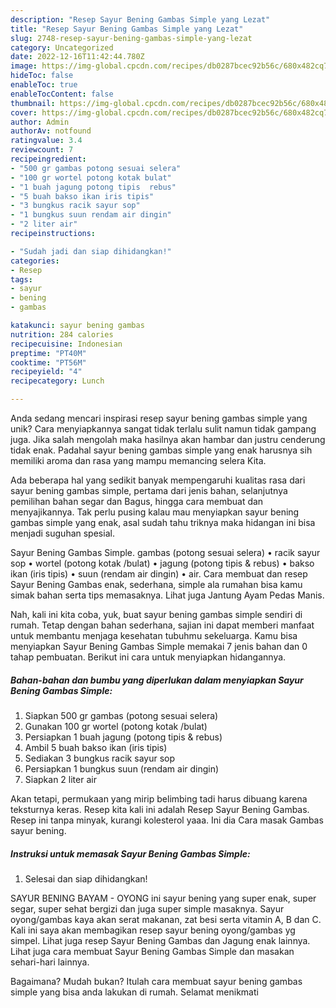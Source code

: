 ```yaml
---
description: "Resep Sayur Bening Gambas Simple yang Lezat"
title: "Resep Sayur Bening Gambas Simple yang Lezat"
slug: 2748-resep-sayur-bening-gambas-simple-yang-lezat
category: Uncategorized
date: 2022-12-16T11:42:44.780Z
image: https://img-global.cpcdn.com/recipes/db0287bcec92b56c/680x482cq70/sayur-bening-gambas-simple-foto-resep-utama.jpg
hideToc: false
enableToc: true
enableTocContent: false
thumbnail: https://img-global.cpcdn.com/recipes/db0287bcec92b56c/680x482cq70/sayur-bening-gambas-simple-foto-resep-utama.jpg
cover: https://img-global.cpcdn.com/recipes/db0287bcec92b56c/680x482cq70/sayur-bening-gambas-simple-foto-resep-utama.jpg
author: Admin
authorAv: notfound
ratingvalue: 3.4
reviewcount: 7
recipeingredient:
- "500 gr gambas potong sesuai selera"
- "100 gr wortel potong kotak bulat"
- "1 buah jagung potong tipis  rebus"
- "5 buah bakso ikan iris tipis"
- "3 bungkus racik sayur sop"
- "1 bungkus suun rendam air dingin"
- "2 liter air"
recipeinstructions:

- "Sudah jadi dan siap dihidangkan!"
categories:
- Resep
tags:
- sayur
- bening
- gambas

katakunci: sayur bening gambas 
nutrition: 284 calories
recipecuisine: Indonesian
preptime: "PT40M"
cooktime: "PT56M"
recipeyield: "4"
recipecategory: Lunch

---
```





Anda sedang mencari inspirasi resep sayur bening gambas simple yang unik? Cara menyiapkannya sangat tidak terlalu sulit namun tidak gampang juga. Jika salah mengolah maka hasilnya akan hambar dan justru cenderung tidak enak. Padahal sayur bening gambas simple yang enak harusnya sih memiliki aroma dan rasa yang mampu memancing selera Kita.





Ada beberapa hal yang sedikit banyak mempengaruhi kualitas rasa dari sayur bening gambas simple, pertama dari jenis bahan, selanjutnya pemilihan bahan segar dan Bagus, hingga cara membuat dan menyajikannya. Tak perlu pusing kalau mau menyiapkan sayur bening gambas simple yang enak,      asal sudah tahu triknya maka hidangan ini bisa menjadi suguhan spesial.














Sayur Bening Gambas Simple. gambas (potong sesuai selera) • racik sayur sop • wortel (potong kotak /bulat) • jagung (potong tipis &amp; rebus) • bakso ikan (iris tipis) • suun (rendam air dingin) • air. Cara membuat dan resep Sayur Bening Gambas enak, sederhana, simple ala rumahan bisa kamu simak bahan serta tips memasaknya. Lihat juga Jantung Ayam Pedas Manis.






Nah, kali ini kita coba, yuk, buat sayur bening gambas simple sendiri di rumah. Tetap dengan bahan sederhana, sajian ini dapat memberi manfaat untuk membantu menjaga kesehatan tubuhmu sekeluarga. Kamu bisa menyiapkan Sayur Bening Gambas Simple memakai 7 jenis bahan dan 0 tahap pembuatan. Berikut ini cara untuk menyiapkan hidangannya.

<!--inarticleads1-->

##### Bahan-bahan dan bumbu yang diperlukan dalam menyiapkan Sayur Bening Gambas Simple:

1. Siapkan 500 gr gambas (potong sesuai selera)
1. Gunakan 100 gr wortel (potong kotak /bulat)
1. Persiapkan 1 buah jagung (potong tipis &amp; rebus)
1. Ambil 5 buah bakso ikan (iris tipis)
1. Sediakan 3 bungkus racik sayur sop
1. Persiapkan 1 bungkus suun (rendam air dingin)
1. Siapkan 2 liter air


Akan tetapi, permukaan yang mirip belimbing tadi harus dibuang karena teksturnya keras. Resep kita kali ini adalah Resep Sayur Bening Gambas. Resep ini tanpa minyak, kurangi kolesterol yaaa. Ini dia Cara masak Gambas sayur bening. 

<!--inarticleads2-->

##### Instruksi untuk memasak Sayur Bening Gambas Simple:


1. Selesai dan siap dihidangkan!

SAYUR BENING BAYAM - OYONG ini sayur bening yang super enak, super segar, super sehat bergizi dan juga super simple masaknya. Sayur oyong/gambas kaya akan serat makanan, zat besi serta vitamin A, B dan C. Kali ini saya akan membagikan resep sayur bening oyong/gambas yg simpel. Lihat juga resep Sayur Bening Gambas dan Jagung enak lainnya. Lihat juga cara membuat Sayur Bening Gambas Simple dan masakan sehari-hari lainnya. 

Bagaimana? Mudah bukan? Itulah cara membuat sayur bening gambas simple yang bisa anda lakukan di rumah. Selamat menikmati
